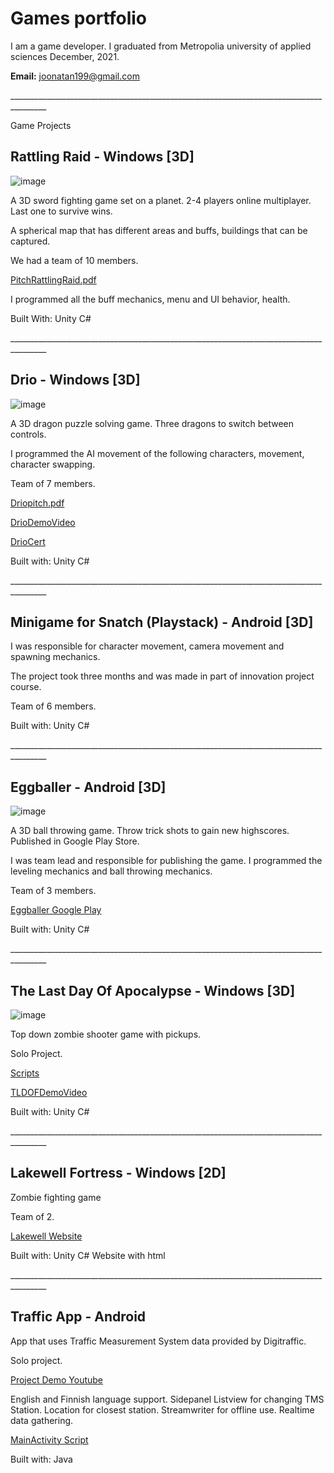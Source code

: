 # Games portfolio

I am a game developer.
I graduated from Metropolia university of applied sciences December, 2021.



**Email:**  joonatan199@gmail.com

\_\_\_\_\_\_\_\_\_\_\_\_\_\_\_\_\_\_\_\_\_\_\_\_\_\_\_\_\_\_\_\_\_\_\_\_\_\_\_\_\_\_\_\_\_\_\_\_\_\_\_\_\_\_\_\_\_\_\_\_\_\_\_\_\_\_\_\_\_\_\_\_\_\_\_\_\_\_\_\_\_\_\_\_\_\_\_

Game Projects

## Rattling Raid - Windows [3D]
![image](https://user-images.githubusercontent.com/60940224/180957800-3447f821-37d5-4053-b8cd-717bc5c35b05.png)

A 3D sword fighting game set on a planet. 2-4 players online multiplayer. Last one to survive wins.

A spherical map that has different areas and buffs, buildings that can be captured.

We had a team of 10 members.

[PitchRattlingRaid.pdf](https://github.com/JoonatanRitalahti/portfolio/blob/master/GameFiles/Rattling%20Raid/Pitch%20Rattling%20Raid.pdf)

I programmed all the buff mechanics, menu and UI behavior, health.

Built With: Unity C#

\_\_\_\_\_\_\_\_\_\_\_\_\_\_\_\_\_\_\_\_\_\_\_\_\_\_\_\_\_\_\_\_\_\_\_\_\_\_\_\_\_\_\_\_\_\_\_\_\_\_\_\_\_\_\_\_\_\_\_\_\_\_\_\_\_\_\_\_\_\_\_\_\_\_\_\_\_\_\_\_\_\_\_\_\_\_\_

## Drio - Windows [3D]
![image](https://user-images.githubusercontent.com/60940224/180957089-f5bdb65b-bbee-4294-b016-dc8b1acac092.png)

A 3D dragon puzzle solving game. Three dragons to switch between controls.

I programmed the AI movement of the following characters, movement, character swapping.

Team of 7 members.

[Driopitch.pdf](https://github.com/JoonatanRitalahti/portfolio/blob/master/GameFiles/Drio/Drio%20pitch.pdf)

[DrioDemoVideo](https://youtu.be/pT3_CnzERUw)

[DrioCert](https://github.com/JoonatanRitalahti/portfolio/blob/master/GameFiles/Certifications/PreBitDiploma.jpg)

Built with: Unity C#

\_\_\_\_\_\_\_\_\_\_\_\_\_\_\_\_\_\_\_\_\_\_\_\_\_\_\_\_\_\_\_\_\_\_\_\_\_\_\_\_\_\_\_\_\_\_\_\_\_\_\_\_\_\_\_\_\_\_\_\_\_\_\_\_\_\_\_\_\_\_\_\_\_\_\_\_\_\_\_\_\_\_\_\_\_\_\_

## Minigame for Snatch (Playstack) - Android [3D]

I was responsible for character movement, camera movement and spawning mechanics.

The project took three months and was made in part of innovation project course.

Team of 6 members.

Built with: Unity C#

\_\_\_\_\_\_\_\_\_\_\_\_\_\_\_\_\_\_\_\_\_\_\_\_\_\_\_\_\_\_\_\_\_\_\_\_\_\_\_\_\_\_\_\_\_\_\_\_\_\_\_\_\_\_\_\_\_\_\_\_\_\_\_\_\_\_\_\_\_\_\_\_\_\_\_\_\_\_\_\_\_\_\_\_\_\_\_

## Eggballer - Android [3D]
![image](https://user-images.githubusercontent.com/60940224/180956530-27c66db7-b8de-47e5-94a8-261c607ffca5.png)

A 3D ball throwing game. Throw trick shots to gain new highscores. Published in Google Play Store.

I was team lead and responsible for publishing the game. I programmed the leveling mechanics and ball throwing mechanics.

Team of 3 members.

[Eggballer Google Play](https://play.google.com/store/apps/details?id=com.sponxiegames.Eggballer)

Built with: Unity C#

\_\_\_\_\_\_\_\_\_\_\_\_\_\_\_\_\_\_\_\_\_\_\_\_\_\_\_\_\_\_\_\_\_\_\_\_\_\_\_\_\_\_\_\_\_\_\_\_\_\_\_\_\_\_\_\_\_\_\_\_\_\_\_\_\_\_\_\_\_\_\_\_\_\_\_\_\_\_\_\_\_\_\_\_\_\_\_

## The Last Day Of Apocalypse - Windows [3D]
![image](https://user-images.githubusercontent.com/70762566/180955737-e41fb4d3-3f81-4cca-8811-14d9a6e7c3a8.png)

Top down zombie shooter game with pickups.

Solo Project.

[Scripts](https://github.com/JoonatanRitalahti/portfolio/tree/master/GameFiles/Code%20Samples/The%20Last%20Day%20Of%20Apocalypse)

[TLDOFDemoVideo](https://youtu.be/kzJaF3Qlndc)

Built with: Unity C#

\_\_\_\_\_\_\_\_\_\_\_\_\_\_\_\_\_\_\_\_\_\_\_\_\_\_\_\_\_\_\_\_\_\_\_\_\_\_\_\_\_\_\_\_\_\_\_\_\_\_\_\_\_\_\_\_\_\_\_\_\_\_\_\_\_\_\_\_\_\_\_\_\_\_\_\_\_\_\_\_\_\_\_\_\_\_\_

## Lakewell Fortress - Windows [2D]

Zombie fighting game

Team of 2.

[Lakewell Website](http://users.metropolia.fi/~joonatri/)

Built with: Unity C#
Website with html

\_\_\_\_\_\_\_\_\_\_\_\_\_\_\_\_\_\_\_\_\_\_\_\_\_\_\_\_\_\_\_\_\_\_\_\_\_\_\_\_\_\_\_\_\_\_\_\_\_\_\_\_\_\_\_\_\_\_\_\_\_\_\_\_\_\_\_\_\_\_\_\_\_\_\_\_\_\_\_\_\_\_\_\_\_\_\_

## Traffic App - Android

App that uses Traffic Measurement System data provided by Digitraffic.

Solo project.

[Project Demo Youtube](https://youtu.be/FU_cDRMsqKo)

English and Finnish language support. Sidepanel Listview for changing TMS Station. Location for closest station. Streamwriter for offline use. Realtime data gathering.

[MainActivity Script](https://github.com/JoonatanRitalahti/portfolio/blob/master/GameFiles/Code%20Samples/Traffic%20App%20Scripts/Main3Activity.java)

Built with: Java
